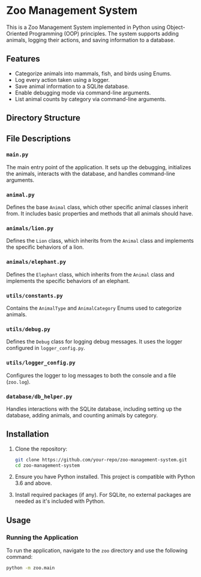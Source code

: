 # Zoo Management System

This is a Zoo Management System implemented in Python using Object-Oriented Programming (OOP) principles. The system supports adding animals, logging their actions, and saving information to a database.

## Features

- Categorize animals into mammals, fish, and birds using Enums.
- Log every action taken using a logger.
- Save animal information to a SQLite database.
- Enable debugging mode via command-line arguments.
- List animal counts by category via command-line arguments.

## Directory Structure


## File Descriptions

### `main.py`

The main entry point of the application. It sets up the debugging, initializes the animals, interacts with the database, and handles command-line arguments.

### `animal.py`

Defines the base `Animal` class, which other specific animal classes inherit from. It includes basic properties and methods that all animals should have.

### `animals/lion.py`

Defines the `Lion` class, which inherits from the `Animal` class and implements the specific behaviors of a lion.

### `animals/elephant.py`

Defines the `Elephant` class, which inherits from the `Animal` class and implements the specific behaviors of an elephant.

### `utils/constants.py`

Contains the `AnimalType` and `AnimalCategory` Enums used to categorize animals.

### `utils/debug.py`

Defines the `Debug` class for logging debug messages. It uses the logger configured in `logger_config.py`.

### `utils/logger_config.py`

Configures the logger to log messages to both the console and a file (`zoo.log`).

### `database/db_helper.py`

Handles interactions with the SQLite database, including setting up the database, adding animals, and counting animals by category.

## Installation

1. Clone the repository:

    ```sh
    git clone https://github.com/your-repo/zoo-management-system.git
    cd zoo-management-system
    ```

2. Ensure you have Python installed. This project is compatible with Python 3.6 and above.

3. Install required packages (if any). For SQLite, no external packages are needed as it's included with Python.

## Usage

### Running the Application

To run the application, navigate to the `zoo` directory and use the following command:

```sh
python -m zoo.main
